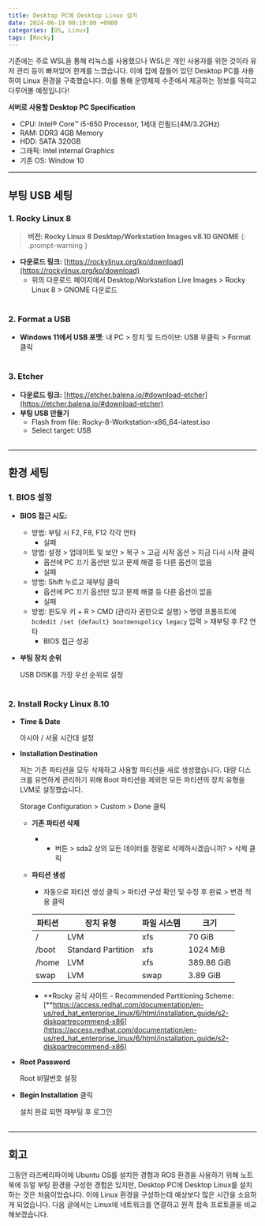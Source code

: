```yaml
---
title: Desktop PC에 Desktop Linux 설치
date: 2024-06-19 00:10:00 +0900
categories: [OS, Linux]
tags: [Rocky]
---
```


기존에는 주로 WSL을 통해 리눅스를 사용했으나 WSL은 개인 사용자를 위한 것이라 유저 관리 등이 빠져있어 한계를 느꼈습니다. 이에 집에 잠들어 있던 Desktop PC를 사용하여 Linux 환경을 구축했습니다. 이를 통해 운영체제 수준에서 제공하는 정보를 익히고 다루어볼 예정입니다!

**서버로 사용할 Desktop PC Specification**

- CPU: Intel® Core™ i5-650 Processor, 1세대 린필드(4M/3.2GHz)
- RAM: DDR3 4GB Memory
- HDD: SATA 320GB
- 그래픽: Intel internal Graphics
- 기존 OS: Window 10

---
## 부팅 USB 세팅

### 1. **Rocky Linux 8**

> **버전: Rocky Linux 8 Desktop/Workstation Images v8.10 GNOME**
{: .prompt-warning }

- **다운로드 링크:** [https://rockylinux.org/ko/download](https://rockylinux.org/ko/download)
    - 위의 다운로드 페이지에서 Desktop/Workstation Live Images > Rocky Linux 8 > GNOME 다운로드
<br/><br/>


### 2. Format a USB

- **Windows 11에서 USB 포맷**: 내 PC > 장치 및 드라이브: USB 우클릭 > Format 클릭
<br/><br/>

### 3. **Etcher**

- **다운로드 링크:** [https://etcher.balena.io/#download-etcher](https://etcher.balena.io/#download-etcher)
- **부팅 USB 만들기**
    - Flash from file: Rocky-8-Workstation-x86_64-latest.iso
    - Select target: USB
<br/><br/>

---
## 환경 세팅

### 1. BIOS 설정

- **BIOS  접근 시도:**
    - 방법: 부팅 시 F2, F8, F12 각각 연타
        - 실패
    - 방법: 설정 > 업데이트 및 보안 > 복구 > 고급 시작 옵션 > 지금 다시 시작 클릭
        - 옵션에 PC 끄기 옵션만 있고 문제 해결 등 다른 옵션이 없음
        - 실패
    - 방법: Shift 누르고 재부팅 클릭
        - 옵션에 PC 끄기 옵션만 있고 문제 해결 등 다른 옵션이 없음
        - 실패
    - 방법: 윈도우 키 + R > CMD (관리자 권한으로 실행) > 명령 프롬프트에 `bcdedit /set {default} bootmenupolicy legacy` 입력 > 재부팅 후 F2 연타
        - BIOS 접근 성공
- **부팅 장치 순위**
    
    USB DISK를 가장 우선 순위로 설정
<br/><br/>

### 2. Install Rocky Linux 8.10

- **Time & Date**
    
    아시아 / 서울 시간대 설정
    
- **Installation Destination**
    
    저는 기존 파티션을 모두 삭제하고 사용할 파티션을 새로 생성했습니다. 대량 디스크를 유연하게 관리하기 위해 Boot 파티션을 제외한 모든 파티션의 장치 유형을 LVM로 설정했습니다.
    
    Storage Configuration > Custom > Done 클릭
    
    - **기존 파티션 삭제**
        - - 버튼 > sda2 상의 모든 데이터를 정말로 삭제하시겠습니까? > 삭제 클릭
    - **파티션 생성**
        - 자동으로 파티션 생성 클릭 > 파티션 구성 확인 및 수정 후 완료 > 변경 적용 클릭
        
        | 파티션 | 장치 유형 | 파일 시스템 | 크기 |
        | --- | --- | --- | --- |
        | / | LVM | xfs | 70 GiB |
        | /boot | Standard Partition | xfs | 1024 MiB |
        | /home | LVM | xfs | 389.86 GiB |
        | swap | LVM | swap | 3.89 GiB |
        - **Rocky 공식 사이트 - Recommended Partitioning Scheme:  [**https://access.redhat.com/documentation/en-us/red_hat_enterprise_linux/6/html/installation_guide/s2-diskpartrecommend-x86](https://access.redhat.com/documentation/en-us/red_hat_enterprise_linux/6/html/installation_guide/s2-diskpartrecommend-x86)
- **Root Password**
    
    Root 비밀번호 설정
    
- **Begin Installation** 클릭
    
    설치 완료 되면 재부팅 후 로그인
<br/><br/>    

---
## **회고**

그동안 라즈베리파이에 Ubuntu OS를 설치한 경험과 ROS 환경을 사용하기 위해 노트북에 듀얼 부팅 환경을 구성한 경험은 있지만, Desktop PC에 Desktop Linux를 설치하는 것은 처음이었습니다. 이에 Linux 환경을 구성하는데 예상보다 많은 시간을 소요하게 되었습니다. 다음 글에서는 Linux에 네트워크를 연결하고 원격 접속 프로토콜을 비교해보겠습니다.
<br/><br/>    
